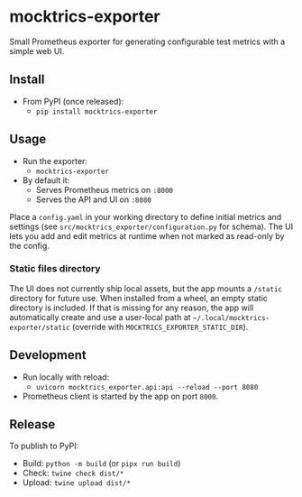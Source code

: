 # mocktrics-exporter

Small Prometheus exporter for generating configurable test metrics with a simple web UI.

## Install

- From PyPI (once released):
  - `pip install mocktrics-exporter`

## Usage

- Run the exporter:
  - `mocktrics-exporter`
- By default it:
  - Serves Prometheus metrics on `:8000`
  - Serves the API and UI on `:8080`

Place a `config.yaml` in your working directory to define initial metrics and settings (see `src/mocktrics_exporter/configuration.py` for schema). The UI lets you add and edit metrics at runtime when not marked as read-only by the config.

### Static files directory

The UI does not currently ship local assets, but the app mounts a `/static` directory for future use. When installed from a wheel, an empty static directory is included. If that is missing for any reason, the app will automatically create and use a user-local path at `~/.local/mocktrics-exporter/static` (override with `MOCKTRICS_EXPORTER_STATIC_DIR`).

## Development

- Run locally with reload:
  - `uvicorn mocktrics_exporter.api:api --reload --port 8080`
- Prometheus client is started by the app on port `8000`.

## Release

To publish to PyPI:
- Build: `python -m build` (or `pipx run build`)
- Check: `twine check dist/*`
- Upload: `twine upload dist/*`

